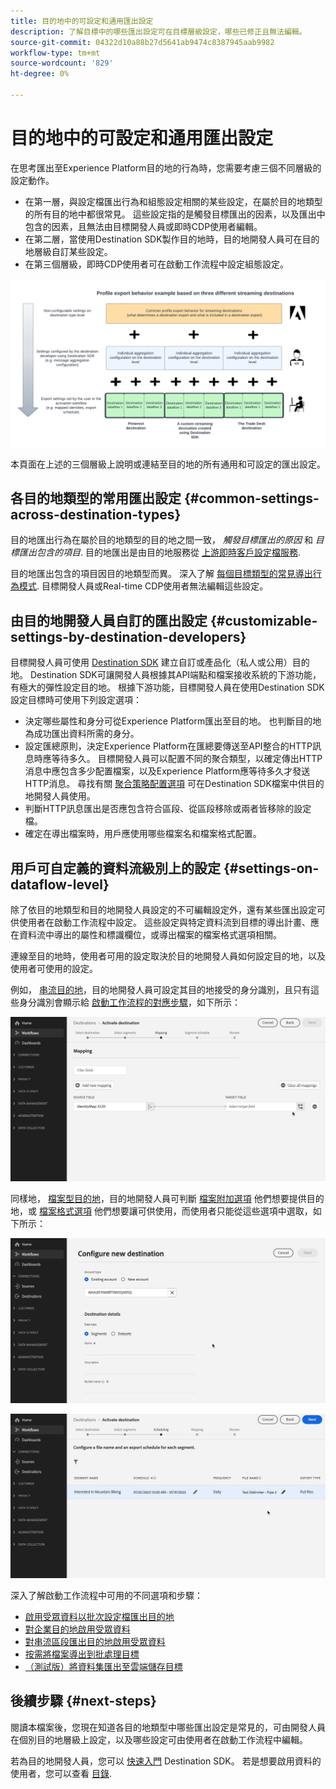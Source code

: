 ```yaml
---
title: 目的地中的可設定和通用匯出設定
description: 了解目標中的哪些匯出設定可在目標層級設定，哪些已修正且無法編輯。
source-git-commit: 04322d10a88b27d5641ab9474c8387945aab9982
workflow-type: tm+mt
source-wordcount: '829'
ht-degree: 0%

---
```



# 目的地中的可設定和通用匯出設定

在思考匯出至Experience Platform目的地的行為時，您需要考慮三個不同層級的設定動作。

* 在第一層，與設定檔匯出行為和組態設定相關的某些設定，在屬於目的地類型的所有目的地中都很常見。 這些設定指的是觸發目標匯出的因素，以及匯出中包含的因素，且無法由目標開發人員或即時CDP使用者編輯。
* 在第二層，當使用Destination SDK製作目的地時，目的地開發人員可在目的地層級自訂某些設定。
* 在第三個層級，即時CDP使用者可在啟動工作流程中設定組態設定。

![顯示目標的常見和可配置導出設定之間相互作用的圖表](/help/destinations/assets/how-destinations-work/profile-export-behavior-diagram.png)

本頁面在上述的三個層級上說明或連結至目的地的所有通用和可設定的匯出設定。

## 各目的地類型的常用匯出設定 {#common-settings-across-destination-types}

目的地匯出行為在屬於目的地類型的目的地之間一致， *觸發目標匯出的原因* 和 *目標匯出包含的項目*. 目的地匯出是由目的地服務從 [上游即時客戶設定檔服務](https://experienceleague.adobe.com/docs/blueprints-learn/architecture/architecture-overview/platform-applications.html?lang=en#adobe-experience-platform-%26-applications-detailed-architecture-diagram).

目的地匯出包含的項目因目的地類型而異。 深入了解 [每個目標類型的常見導出行為模式](/help/destinations/how-destinations-work/profile-export-behavior.md). 目標開發人員或Real-time CDP使用者無法編輯這些設定。

## 由目的地開發人員自訂的匯出設定 {#customizable-settings-by-destination-developers}

目標開發人員可使用 [Destination SDK](/help/destinations/destination-sdk/overview.md) 建立自訂或產品化（私人或公用）目的地。 Destination SDK可讓開發人員根據其API端點和檔案接收系統的下游功能，有極大的彈性設定目的地。 根據下游功能，目標開發人員在使用Destination SDK設定目標時可使用下列設定選項：

* 決定哪些屬性和身分可從Experience Platform匯出至目的地。 也判斷目的地為成功匯出資料所需的身分。
* 設定匯總原則，決定Experience Platform在匯總要傳送至API整合的HTTP訊息時應等待多久。 目標開發人員可以配置不同的聚合類型，以確定傳出HTTP消息中應包含多少配置檔案，以及Experience Platform應等待多久才發送HTTP消息。 尋找有關 [聚合策略配置選項](/help/destinations/destination-sdk/destination-configuration.md#aggregation) 可在Destination SDK檔案中供目的地開發人員使用。
* 判斷HTTP訊息匯出是否應包含符合區段、從區段移除或兩者皆移除的設定檔。
* 確定在導出檔案時，用戶應使用哪些檔案名和檔案格式配置。

## 用戶可自定義的資料流級別上的設定 {#settings-on-dataflow-level}

除了依目的地類型和目的地開發人員設定的不可編輯設定外，還有某些匯出設定可供使用者在啟動工作流程中設定。 這些設定與特定資料流到目標的導出計畫、應在資料流中導出的屬性和標識欄位，或導出檔案的檔案格式選項相關。

連線至目的地時，使用者可用的設定取決於目的地開發人員如何設定目的地，以及使用者可使用的設定。

例如， [串流目的地](/help/destinations/destination-types.md#streaming-destinations)，目的地開發人員可設定其目的地接受的身分識別，且只有這些身分識別會顯示給 [啟動工作流程的對應步驟](/help/destinations/ui/activate-segment-streaming-destinations.md#mapping)，如下所示：

![在啟動工作流程的映射步驟中，目標欄位的身分選擇的螢幕記錄。 ](/help/destinations/assets/how-destinations-work/identity-mapping-example.gif)

同樣地， [檔案型目的地](/help/destinations/destination-types.md#file-based)，目的地開發人員可判斷 [檔案附加選項](/help/destinations/ui/activate-batch-profile-destinations.md#file-names) 他們想要提供目的地，或 [檔案格式選項](/help/destinations/destination-sdk/guides/batch/configure-file-formatting-options.md) 他們想要讓可供使用，而使用者只能從這些選項中選取，如下所示：

![連接到基於檔案的目標時，檔案格式選項的螢幕記錄。](/help/destinations/assets/how-destinations-work/file-formatting-options.gif)

![在啟動工作流程的排程步驟中，檔案名稱附加選項的畫面記錄。 ](/help/destinations/assets/how-destinations-work/filename-append-options.gif)

深入了解啟動工作流程中可用的不同選項和步驟：

* [啟用受眾資料以批次設定檔匯出目的地](/help/destinations/ui/activate-batch-profile-destinations.md)
* [對企業目的地啟用受眾資料](/help/destinations/ui/activate-streaming-profile-destinations.md)
* [對串流區段匯出目的地啟用受眾資料](/help/destinations/ui/activate-segment-streaming-destinations.md)
* [按需將檔案導出到批處理目標](/help/destinations/ui/export-file-now.md)
* [（測試版）將資料集匯出至雲端儲存目標](/help/destinations/ui/export-datasets.md)

## 後續步驟 {#next-steps}

閱讀本檔案後，您現在知道各目的地類型中哪些匯出設定是常見的，可由開發人員在個別目的地層級上設定，以及哪些設定可由使用者在啟動工作流程中編輯。

若為目的地開發人員，您可以 [快速入門](/help/destinations/destination-sdk/getting-started.md) Destination SDK。 若是想要啟用資料的使用者，您可以查看 [目錄](/help/destinations/catalog/overview.md).